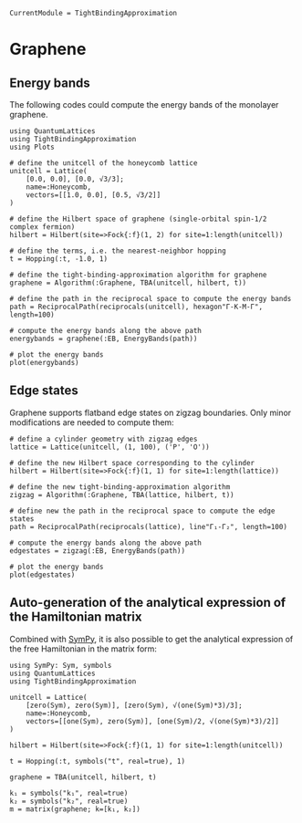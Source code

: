 ```@meta
CurrentModule = TightBindingApproximation
```

# Graphene

## Energy bands

The following codes could compute the energy bands of the monolayer graphene.

```@example graphene
using QuantumLattices
using TightBindingApproximation
using Plots

# define the unitcell of the honeycomb lattice
unitcell = Lattice(
    [0.0, 0.0], [0.0, √3/3];
    name=:Honeycomb,
    vectors=[[1.0, 0.0], [0.5, √3/2]]
)

# define the Hilbert space of graphene (single-orbital spin-1/2 complex fermion)
hilbert = Hilbert(site=>Fock{:f}(1, 2) for site=1:length(unitcell))

# define the terms, i.e. the nearest-neighbor hopping
t = Hopping(:t, -1.0, 1)

# define the tight-binding-approximation algorithm for graphene
graphene = Algorithm(:Graphene, TBA(unitcell, hilbert, t))

# define the path in the reciprocal space to compute the energy bands
path = ReciprocalPath(reciprocals(unitcell), hexagon"Γ-K-M-Γ", length=100)

# compute the energy bands along the above path
energybands = graphene(:EB, EnergyBands(path))

# plot the energy bands
plot(energybands)
```

## Edge states

Graphene supports flatband edge states on zigzag boundaries. Only minor modifications are needed to compute them:
```@example graphene
# define a cylinder geometry with zigzag edges
lattice = Lattice(unitcell, (1, 100), ('P', 'O'))

# define the new Hilbert space corresponding to the cylinder
hilbert = Hilbert(site=>Fock{:f}(1, 1) for site=1:length(lattice))

# define the new tight-binding-approximation algorithm
zigzag = Algorithm(:Graphene, TBA(lattice, hilbert, t))

# define new the path in the reciprocal space to compute the edge states
path = ReciprocalPath(reciprocals(lattice), line"Γ₁-Γ₂", length=100)

# compute the energy bands along the above path
edgestates = zigzag(:EB, EnergyBands(path))

# plot the energy bands
plot(edgestates)
```

## Auto-generation of the analytical expression of the Hamiltonian matrix

Combined with [SymPy](https://github.com/JuliaPy/SymPy.jl), it is also possible to get the analytical expression of the free Hamiltonian in the matrix form:
```@example graphene-analytical
using SymPy: Sym, symbols
using QuantumLattices
using TightBindingApproximation

unitcell = Lattice(
    [zero(Sym), zero(Sym)], [zero(Sym), √(one(Sym)*3)/3];
    name=:Honeycomb,
    vectors=[[one(Sym), zero(Sym)], [one(Sym)/2, √(one(Sym)*3)/2]]
)

hilbert = Hilbert(site=>Fock{:f}(1, 1) for site=1:length(unitcell))

t = Hopping(:t, symbols("t", real=true), 1)

graphene = TBA(unitcell, hilbert, t)

k₁ = symbols("k₁", real=true)
k₂ = symbols("k₂", real=true)
m = matrix(graphene; k=[k₁, k₂])
```